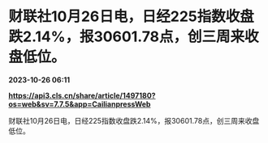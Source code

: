 # 财联社10月26日电，日经225指数收盘跌2.14%，报30601.78点，创三周来收盘低位。

**2023-10-26 06:11**

**https://api3.cls.cn/share/article/1497180?os=web&sv=7.7.5&app=CailianpressWeb**

财联社10月26日电，日经225指数收盘跌2.14%，报30601.78点，创三周来收盘低位。